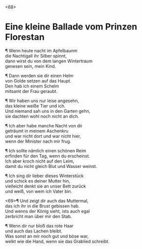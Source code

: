 <68>

# Eine kleine Ballade vom Prinzen Florestan

¶ Wenn heute nacht im Apfelbaunm  
die Nachtigall ihr Silber spinnt,  
dann wirst du von dem langen Wintertraum  
genesen sein, mein Kind.

¶ Dann werden sie dir einen Helm  
von Golde setzen auf das Haupt.  
Den hab ich einem Schelm  
mitsamt der Frau geraubt.

¶ Wir haben uns nur leise angesehn,  
das kleine weiße Tier und ich.  
Und niemand sah uns in den Garten gehn,  
sie dachten wohl noch nicht an dich.

¶ Ich aber habe manche Nacht von dir  
geträumt in meinem Aschenkru  
und war nicht dort und war nicht hier,  
wenn der Minister nach mir frug.

¶ Ich sollte nämlich einen schönen Reim  
erfinden für den Tag, wenn du erscheinst.  
Ich aber kroch nicht auf den Leim,  
damit du nicht gleich Blut und Wasser weinst.

¶ Ich sing dir lieber dieses Winterstück  
und schick es deiner Mutter hin,  
vielleicht denkt sie an unser Bett zurück  
und weiß, von wem ich Vater bin.

<69>¶ Und zeigt dir auch das Muttermal,  
das ich ihr in die Brust gebissen hab.  
Und wenns der König sieht, ists auch egal  
zerbricht man über mir den Stab.

¶ Wenn dir nur bloß das rote Haar  
und auch das Lachen bleibt.  
Was sonst an mir noch gut und böse war,  
welkt wie die Hand, wenn sie das Grablied schreibt.

